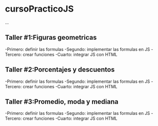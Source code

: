 # cursoPracticoJS
...

## Taller #1:Figuras geometricas

-Primero: definir las formulas
-Segundo: implementar las formulas en JS
-Tercero: crear funciones
-Cuarto: integrar JS con HTML

## Taller #2:Porcentajes y descuentos

-Primero: definir las formulas
-Segundo: implementar las formulas en JS
-Tercero: crear funciones
-Cuarto: integrar JS con HTML

## Taller #3:Promedio, moda y mediana

-Primero: definir las formulas
-Segundo: implementar las formulas en JS
-Tercero: crear funciones
-Cuarto: integrar JS con HTML
